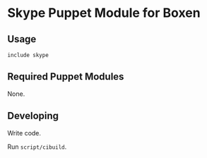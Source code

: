 # Skype Puppet Module for Boxen

## Usage

```puppet
include skype 
```

## Required Puppet Modules

None.

## Developing

Write code.

Run `script/cibuild`.
